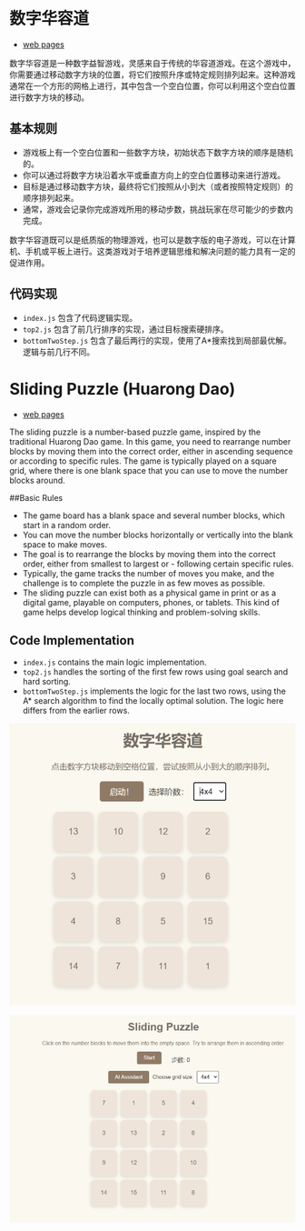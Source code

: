 # 数字华容道
- [web pages ](https://digital-huarong-road-gold.vercel.app/)

数字华容道是一种数字益智游戏，灵感来自于传统的华容道游戏。在这个游戏中，你需要通过移动数字方块的位置，将它们按照升序或特定规则排列起来。这种游戏通常在一个方形的网格上进行，其中包含一个空白位置，你可以利用这个空白位置进行数字方块的移动。

## 基本规则

- 游戏板上有一个空白位置和一些数字方块，初始状态下数字方块的顺序是随机的。
- 你可以通过将数字方块沿着水平或垂直方向上的空白位置移动来进行游戏。
- 目标是通过移动数字方块，最终将它们按照从小到大（或者按照特定规则）的顺序排列起来。
- 通常，游戏会记录你完成游戏所用的移动步数，挑战玩家在尽可能少的步数内完成。

数字华容道既可以是纸质版的物理游戏，也可以是数字版的电子游戏，可以在计算机、手机或平板上进行。这类游戏对于培养逻辑思维和解决问题的能力具有一定的促进作用。

## 代码实现

- `index.js` 包含了代码逻辑实现。
- `top2.js` 包含了前几行排序的实现，通过目标搜索硬排序。
- `bottomTwoStep.js` 包含了最后两行的实现，使用了A*搜索找到局部最优解。逻辑与前几行不同。


# Sliding Puzzle (Huarong Dao)
- [web pages ](https://digital-huarong-road-gold.vercel.app/)

The sliding puzzle is a number-based puzzle game, inspired by the traditional Huarong Dao game. In this game, you need to rearrange number blocks by moving them into the correct order, either in ascending sequence or according to specific rules. The game is typically played on a square grid, where there is one blank space that you can use to move the number blocks around.

##Basic Rules
- The game board has a blank space and several number blocks, which start in a random order.
- You can move the number blocks horizontally or vertically into the blank space to make moves.
- The goal is to rearrange the blocks by moving them into the correct order, either from smallest to largest or - following certain specific rules.
- Typically, the game tracks the number of moves you make, and the challenge is to complete the puzzle in as few moves as possible.
- The sliding puzzle can exist both as a physical game in print or as a digital game, playable on computers, phones, or tablets. This kind of game helps develop logical thinking and problem-solving skills.

## Code Implementation
- `index.js` contains the main logic implementation.
- `top2.js` handles the sorting of the first few rows using goal search and hard sorting.
- `bottomTwoStep.js` implements the logic for the last two rows, using the A* search algorithm to find the locally optimal solution. The logic here differs from the earlier rows.



![演示图片](./demonstration.png)

![演示图片](./english_picture.png)



